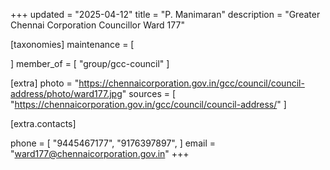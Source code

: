 +++
updated = "2025-04-12"
title = "P. Manimaran"
description = "Greater Chennai Corporation Councillor Ward 177"

[taxonomies]
maintenance = [

]
member_of = [
    "group/gcc-council"
]

[extra]
photo = "https://chennaicorporation.gov.in/gcc/council/council-address/photo/ward177.jpg"
sources = [
    "https://chennaicorporation.gov.in/gcc/council/council-address/"
]

[extra.contacts]

phone = [
    "9445467177",
    "9176397897",
    ]
email = "ward177@chennaicorporation.gov.in"
+++
